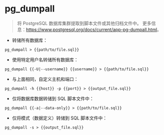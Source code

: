 # pg_dumpall

> 将 PostgreSQL 数据库集群提取到脚本文件或其他归档文件中。
> 更多信息：<https://www.postgresql.org/docs/current/app-pg-dumpall.html>。

- 转储所有数据库：

`pg_dumpall > {{path/to/file.sql}}`

- 使用特定用户名转储所有数据库：

`pg_dumpall {{-U|--username}} {{username}} > {{path/to/file.sql}}`

- 与上面相同，自定义主机和端口：

`pg_dumpall -h {{host}} -p {{port}} > {{output_file.sql}}`

- 仅将数据库数据转储到 SQL 脚本文件中：

`pg_dumpall {{-a|--data-only}} > {{path/to/file.sql}}`

- 仅将模式（数据定义）转储到 SQL 脚本文件中：

`pg_dumpall -s > {{output_file.sql}}`